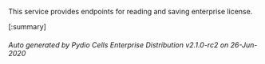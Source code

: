 






This service provides endpoints for reading and saving enterprise license.

[:summary]

###### Auto generated by Pydio Cells Enterprise Distribution v2.1.0-rc2 on 26-Jun-2020
